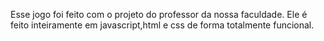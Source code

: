 Esse jogo foi feito com o projeto do professor da nossa faculdade. Ele é feito inteiramente em javascript,html e css de forma totalmente funcional.
